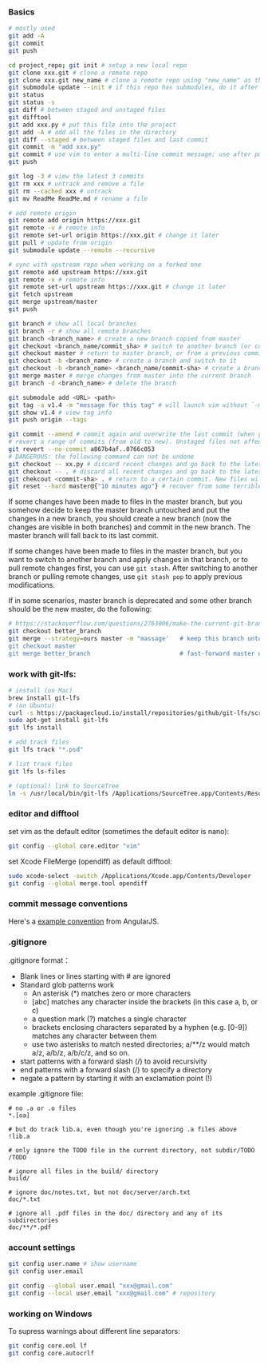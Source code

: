 ### Basics
```sh
# mostly used
git add -A
git commit
git push

cd project_repo; git init # setup a new local repo
git clone xxx.git # clone a remote repo
git clone xxx.git new_name # clone a remote repo using "new_name" as the folder name
git submodule update --init # if this repo has submodules, do it after cloning or use "git clone --recursive"
git status
git status -s
git diff # between staged and unstaged files
git difftool
git add xxx.py # put this file into the project
git add -A # add all the files in the directory
git diff --staged # between staged files and last commit
git commit -m "add xxx.py"
git commit # use vim to enter a multi-line commit message; use after pull and fix a conflict
git push

git log -3 # view the latest 3 commits
git rm xxx # untrack and remove a file
git rm --cached xxx # untrack
git mv ReadMe ReadMe.md # rename a file

# add remote origin
git remote add origin https://xxx.git
git remote -v # remote info
git remote set-url origin https://xxx.git # change it later
git pull # update from origin
git submodule update --remote --recursive

# sync with upstream repo when working on a forked one
git remote add upstream https://xxx.git
git remote -v # remote info
git remote set-url upstream https://xxx.git # change it later
git fetch upstream
git merge upstream/master
git push

git branch # show all local branches
git branch -r # show all remote branches
git branch <branch_name> # create a new branch copied from master
git checkout <branch_name/commit_sha> # switch to another branch (or commit)
git checkout master # return to master branch, or from a previous commit
git checkout -b <branch_name> # create a branch and switch to it
git checkout -b <branch_name> <branch_name/commit-sha> # create a branch based on another branch or a previous commit
git merge master # merge changes from master into the current branch
git branch -d <branch_name> # delete the branch

git submodule add <URL> <path>
git tag -a v1.4 -m "message for this tag" # will launch vim without `-m`
git show v1.4 # view tag info
git push origin --tags

git commit --amend # commit again and overwrite the last commit (when you commit too early)
# revert a range of commits (from old to new). Unstaged files not affected by these commits will remain untouched
git revert --no-commit a867b4af..0766c053 
# DANGEROUS: the following command can not be undone
git checkout -- xx.py # discard recent changes and go back to the latest commit
git checkout -- . # discard all recent changes and go back to the latest commit
git chekcout <commit-sha> . # return to a certain commit. New files will remain untouched but unstaged modificatoins will be lost
git reset --hard master@{"10 minutes ago"} # recover from some terrible mistake
```
If some changes have been made to files in the master branch, but you somehow decide to keep the master branch untouched and put the changes in a new branch, you should create a new branch (now the changes are visible in both branches) and commit in the new branch. The master branch will fall back to its last commit.

If some changes have been made to files in the master branch, but you want to switch to another branch and apply changes in that branch, or to pull remote changes first, you can use `git stash`. After switching to another branch or pulling remote changes, use `git stash pop` to apply previous modifications.

If in some scenarios, master branch is deprecated and some other branch should be the new master, do the following:
```sh
# https://stackoverflow.com/questions/2763006/make-the-current-git-branch-a-master-branch
git checkout better_branch
git merge --strategy=ours master -m "massage'   # keep this branch untouched, but record a merge
git checkout master
git merge better_branch                         # fast-forward master up to the merge
```
### work with git-lfs:
```sh
# install (on Mac)
brew install git-lfs
# (on Ubuntu)
curl -s https://packagecloud.io/install/repositories/github/git-lfs/script.deb.sh | sudo bash
sudo apt-get install git-lfs
git lfs install

# add track files
git lfs track "*.psd"

# list track files
git lfs ls-files

# (optional) link to SourceTree
ln -s /usr/local/bin/git-lfs /Applications/SourceTree.app/Contents/Resources/git_local/bin
```
### editor and difftool
set vim as the default editor (sometimes the default editor is nano):
```sh
git config --global core.editor "vim"
```
set Xcode FileMerge (opendiff) as default difftool:
```sh
sudo xcode-select -switch /Applications/Xcode.app/Contents/Developer
git config --global merge.tool opendiff
```
### commit message conventions
Here's a [example convention](https://gist.github.com/stephenparish/9941e89d80e2bc58a153) from AngularJS.

### .gitignore
.gitignore format：

* Blank lines or lines starting with \# are ignored
* Standard glob patterns work
  * An asterisk (\*) matches zero or more characters
  * [abc] matches any character inside the brackets (in this case a, b, or c)
  * a question mark (?) matches a single character
  * brackets enclosing characters separated by a hyphen (e.g. [0-9]) matches any character between them
  * use two asterisks to match nested directories; a/\*\*/z would match a/z, a/b/z, a/b/c/z, and so on.
* start patterns with a forward slash (/) to avoid recursivity
* end patterns with a forward slash (/) to specify a directory
* negate a pattern by starting it with an exclamation point (!)

example .gitignore file:
```
# no .a or .o files
*.[oa]

# but do track lib.a, even though you're ignoring .a files above
!lib.a

# only ignore the TODO file in the current directory, not subdir/TODO
/TODO

# ignore all files in the build/ directory
build/

# ignore doc/notes.txt, but not doc/server/arch.txt
doc/*.txt

# ignore all .pdf files in the doc/ directory and any of its subdirectories
doc/**/*.pdf
```
### account settings
```sh
git config user.name # show username
git config user.email

git config --global user.email "xxx@gmail.com"
git config --local user.email "xxx@gmail.com" # repository
```
### working on Windows
To supress warnings about different line separators:
```sh
git config core.eol lf
git config core.autocrlf
```
